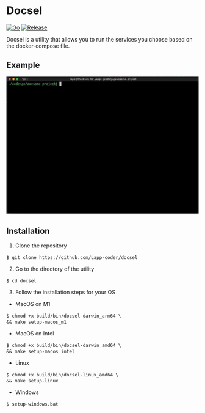 # Docsel 
[![Go](https://img.shields.io/badge/go-1.17-blue)](https://golang.org/doc/go1.17) [![Release](https://img.shields.io/badge/release-1.1.0-success)](https://github.com/Lapp-coder/docsel/releases)

Docsel is a utility that allows you to run the services you choose based on the docker-compose file.

## Example
![docsel example](https://github.com/Lapp-coder/docsel/blob/resourses/docsel-example_v110.gif)

## Installation 
1. Clone the repository
```shell
$ git clone https://github.com/Lapp-coder/docsel
```
2. Go to the directory of the utility 
```shell
$ cd docsel
```
3. Follow the installation steps for your OS
* MacOS on M1
```shell
$ chmod +x build/bin/docsel-darwin_arm64 \
&& make setup-macos_m1
```
* MacOS on Intel
```shell
$ chmod +x build/bin/docsel-darwin_amd64 \
&& make setup-macos_intel
```

* Linux
```shell
$ chmod +x build/bin/docsel-linux_amd64 \
&& make setup-linux
```

* Windows
```shell
$ setup-windows.bat
```
